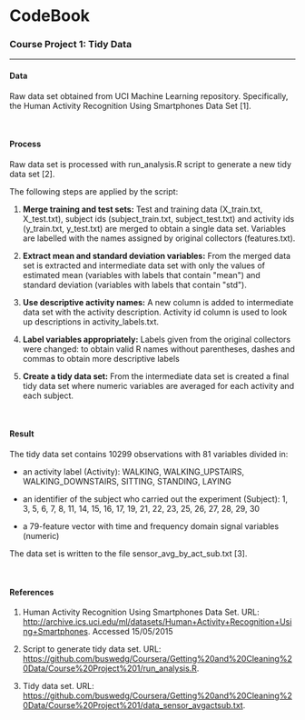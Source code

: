 # CodeBook
### Course Project 1: Tidy Data

---------------------


#### Data

Raw data set obtained from UCI Machine Learning repository. Specifically, the Human Activity Recognition Using Smartphones Data Set [1].

&nbsp;

#### Process

Raw data set is processed with run_analysis.R script to generate a new tidy data set [2].

The following steps are applied by the script:

1. **Merge training and test sets:**
Test and training data (X_train.txt, X_test.txt), subject ids (subject_train.txt, subject_test.txt) and activity ids (y_train.txt, y_test.txt) are merged to obtain a single data set. Variables are labelled with the names assigned by original collectors (features.txt).

2. **Extract mean and standard deviation variables:**
From the merged data set is extracted and intermediate data set with only the values of estimated mean (variables with labels that contain "mean") and standard deviation (variables with labels that contain "std").

3. **Use descriptive activity names:**
A new column is added to intermediate data set with the activity description. Activity id column is used to look up descriptions in activity_labels.txt.

4. **Label variables appropriately:**
Labels given from the original collectors were changed:  to obtain valid R names without parentheses, dashes and commas  to obtain more descriptive labels

5. **Create a tidy data set:**
From the intermediate data set is created a final tidy data set where numeric variables are averaged for each activity and each subject.

&nbsp;

#### Result

The tidy data set contains 10299 observations with 81 variables divided in:

- an activity label (Activity): WALKING, WALKING_UPSTAIRS, WALKING_DOWNSTAIRS, SITTING, STANDING, LAYING

- an identifier of the subject who carried out the experiment (Subject): 1, 3, 5, 6, 7, 8, 11, 14, 15, 16, 17, 19, 21, 22, 23, 25, 26, 27, 28, 29, 30

- a 79-feature vector with time and frequency domain signal variables (numeric)

The data set is written to the file sensor_avg_by_act_sub.txt [3].

&nbsp;

#### References

1. Human Activity Recognition Using Smartphones Data Set. URL: <http://archive.ics.uci.edu/ml/datasets/Human+Activity+Recognition+Using+Smartphones>. Accessed 15/05/2015

2.  Script to generate tidy data set. URL: <https://github.com/buswedg/Coursera/Getting%20and%20Cleaning%20Data/Course%20Project%201/run_analysis.R>.

3. Tidy data set. URL: <https://github.com/buswedg/Coursera/Getting%20and%20Cleaning%20Data/Course%20Project%201/data_sensor_avgactsub.txt>.